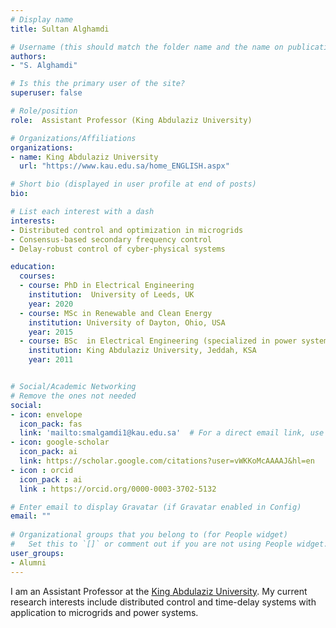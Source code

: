 ```yaml
---
# Display name
title: Sultan Alghamdi

# Username (this should match the folder name and the name on publications)
authors:
- "S. Alghamdi"

# Is this the primary user of the site?
superuser: false

# Role/position
role:  Assistant Professor (King Abdulaziz University)

# Organizations/Affiliations
organizations:
- name: King Abdulaziz University
  url: "https://www.kau.edu.sa/home_ENGLISH.aspx"

# Short bio (displayed in user profile at end of posts)
bio: 

# List each interest with a dash
interests:
- Distributed control and optimization in microgrids
- Consensus-based secondary frequency control 
- Delay-robust control of cyber-physical systems

education:
  courses:
  - course: PhD in Electrical Engineering 
    institution:  University of Leeds, UK
    year: 2020
  - course: MSc in Renewable and Clean Energy 
    institution: University of Dayton, Ohio, USA
    year: 2015
  - course: BSc  in Electrical Engineering (specialized in power system and machines)
    institution: King Abdulaziz University, Jeddah, KSA
    year: 2011


# Social/Academic Networking
# Remove the ones not needed
social:
- icon: envelope
  icon_pack: fas
  link: 'mailto:smalgamdi1@kau.edu.sa'  # For a direct email link, use "mailto:test@example.org".
- icon: google-scholar
  icon_pack: ai
  link: https://scholar.google.com/citations?user=vWKKoMcAAAAJ&hl=en
- icon : orcid
  icon_pack : ai
  link : https://orcid.org/0000-0003-3702-5132

# Enter email to display Gravatar (if Gravatar enabled in Config)
email: ""
  
# Organizational groups that you belong to (for People widget)
#   Set this to `[]` or comment out if you are not using People widget.
user_groups:
- Alumni
---
```


I am an Assistant Professor at the [King Abdulaziz University](https://www.kau.edu.sa/home_ENGLISH.aspx). My current research interests include distributed control and time-delay systems with application to microgrids and power systems.


